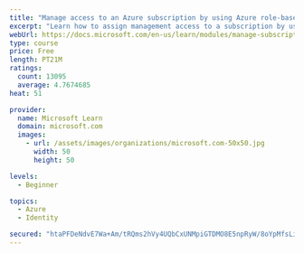 ```yaml
---
title: "Manage access to an Azure subscription by using Azure role-based access control (RBAC)"
excerpt: "Learn how to assign management access to a subscription by using Azure role-based access control."
webUrl: https://docs.microsoft.com/en-us/learn/modules/manage-subscription-access-azure-rbac/
type: course
price: Free
length: PT21M
ratings:
  count: 13095
  average: 4.7674685
heat: 51

provider:
  name: Microsoft Learn
  domain: microsoft.com
  images:
    - url: /assets/images/organizations/microsoft.com-50x50.jpg
      width: 50
      height: 50

levels:
  - Beginner

topics:
  - Azure
  - Identity

secured: "htaPFDeNdvE7Wa+Am/tRQms2hVy4UQbCxUNMpiGTDMO8E5npRyW/8oYpMfsLiXAvfvUNziGX7X0iKVMavbdrpGO9NtVdoCOZqIVIivG79K3to3cN70RkAsrAC6jaWi4Y6izp6J7FV8txKQJg9WqBXGtrFuurmvSDMxsTyh5cveGHlT3z3hkG4EyCLx/iHjNzM7TS8O38FMcn/iE+NklWoxdluBiNK8ZA1ZqV4o7AXsk7zMAqrt9EW/S0yEt+MbD22I51EVyYgCZcyBB/FH7SK6Mgr7kPoOh+x8OacHRBfmNE8Gg9VtIsMnecFkqYek2LFT30xFU2V55fVn4p8fKX3Gvm/XHsB467y0jwfPvITMAzZDgAmikmccVgs2BqcK6oSsNz3PWopWGVAty/3Svwdluzp7qDLsSyQxYqigUrXiLUhAYkGz8dzGY2OvysVxCt;ax+23+D4ZteA6lohPeKUeg=="
---
```


